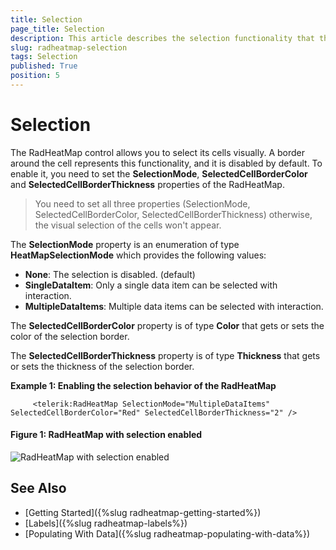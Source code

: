 ```yaml
---
title: Selection
page_title: Selection
description: This article describes the selection functionality that the RadHeatMap exposes.
slug: radheatmap-selection
tags: Selection
published: True
position: 5
---
```


# Selection

The RadHeatMap control allows you to select its cells visually. A border around the cell represents this functionality, and it is disabled by default. To enable it, you need to set the __SelectionMode__, __SelectedCellBorderColor__ and __SelectedCellBorderThickness__ properties of the RadHeatMap.  

>You need to set all three properties (SelectionMode, SelectedCellBorderColor, SelectedCellBorderThickness) otherwise, the visual selection of the cells won't appear.

The __SelectionMode__ property is an enumeration of type __HeatMapSelectionMode__ which provides the following values:

* __None__: The selection is disabled. (default)
* __SingleDataItem__: Only a single data item can be selected with interaction.
* __MultipleDataItems__: Multiple data items can be selected with interaction.

The __SelectedCellBorderColor__ property is of type __Color__ that gets or sets the color of the selection border.

The __SelectedCellBorderThickness__ property is of type __Thickness__ that gets or sets the thickness of the selection border.

__Example 1: Enabling the selection behavior of the RadHeatMap__

```XAML
	 <telerik:RadHeatMap SelectionMode="MultipleDataItems" SelectedCellBorderColor="Red" SelectedCellBorderThickness="2" />
```

#### __Figure 1: RadHeatMap with selection enabled__

![RadHeatMap with selection enabled](images/radheatmap-selection_0.PNG)

## See Also
* [Getting Started]({%slug radheatmap-getting-started%})
* [Labels]({%slug radheatmap-labels%})
* [Populating With Data]({%slug radheatmap-populating-with-data%})
